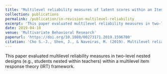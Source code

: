 ```yaml
---
title: "Multilevel reliability measures of latent scores within an Item Response Theory framework."
collection: publications
permalink: /publication/in-revision-multilevel-reliability
excerpt: 'This paper evaluated multilevel reliability measures in two-level nested designs (e.g., students nested within teachers) within a multilevel item response theory (IRT) framework.'
date: 2019-04-10
venue: 'Multivariate Behavioral Research'
paperurl: 'https://doi.org/10.1080/00273171.2019.1596780'
citation: 'Cho S.-J., Shen, J., & Naveiras, M. (2019). Multilevel reliability measures of latent scores within an Item Response Theory framework. Multivariate Behavioral Research.<br>'
---
```

This paper evaluated multilevel reliability measures in two-level nested designs (e.g., students
nested within teachers) within a multilevel item response theory (IRT) framework.
